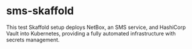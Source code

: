 # sms-skaffold

This test Skaffold setup deploys NetBox, an SMS service, and HashiCorp Vault into Kubernetes, providing a fully automated infrastructure with secrets management.
